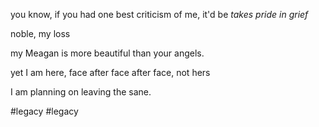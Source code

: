 you know,
if you had one best criticism of me,
it'd be
*takes pride in grief*

noble,
my loss

my Meagan is more beautiful
than your angels.

yet I am here,
face after face after face,
not hers

I am planning on leaving the sane.

#legacy #legacy